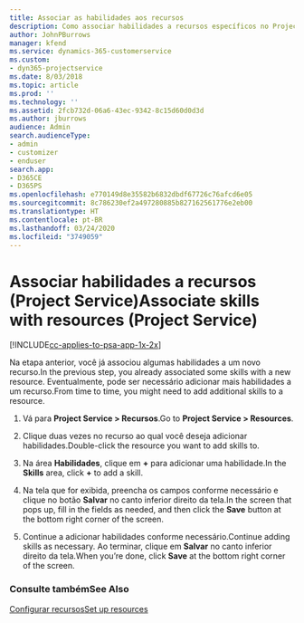 ```yaml
---
title: Associar as habilidades aos recursos
description: Como associar habilidades a recursos específicos no Project Service
author: JohnPBurrows
manager: kfend
ms.service: dynamics-365-customerservice
ms.custom:
- dyn365-projectservice
ms.date: 8/03/2018
ms.topic: article
ms.prod: ''
ms.technology: ''
ms.assetid: 2fcb732d-06a6-43ec-9342-8c15d60d0d3d
ms.author: jburrows
audience: Admin
search.audienceType:
- admin
- customizer
- enduser
search.app:
- D365CE
- D365PS
ms.openlocfilehash: e770149d8e35582b6832dbdf67726c76afcd6e05
ms.sourcegitcommit: 8c786230ef2a497280885b827162561776e2eb00
ms.translationtype: HT
ms.contentlocale: pt-BR
ms.lasthandoff: 03/24/2020
ms.locfileid: "3749059"
---
```

# <a name="associate-skills-with-resources-project-service"></a><span data-ttu-id="35ccf-103">Associar habilidades a recursos (Project Service)</span><span class="sxs-lookup"><span data-stu-id="35ccf-103">Associate skills with resources (Project Service)</span></span>

[!INCLUDE[cc-applies-to-psa-app-1x-2x](../includes/cc-applies-to-psa-app-1x-2x.md)]

<span data-ttu-id="35ccf-104">Na etapa anterior, você já associou algumas habilidades a um novo recurso.</span><span class="sxs-lookup"><span data-stu-id="35ccf-104">In the previous step, you already associated some skills with  a new resource.</span></span> <span data-ttu-id="35ccf-105">Eventualmente, pode ser necessário adicionar mais habilidades a um recurso.</span><span class="sxs-lookup"><span data-stu-id="35ccf-105">From time to time, you might need to add additional skills to a resource.</span></span>  
  
1.  <span data-ttu-id="35ccf-106">Vá para **Project Service > Recursos**.</span><span class="sxs-lookup"><span data-stu-id="35ccf-106">Go to **Project Service > Resources**.</span></span>  
  
2.  <span data-ttu-id="35ccf-107">Clique duas vezes no recurso ao qual você deseja adicionar habilidades.</span><span class="sxs-lookup"><span data-stu-id="35ccf-107">Double-click the resource you want to add skills to.</span></span>  
  
3.  <span data-ttu-id="35ccf-108">Na área **Habilidades**, clique em **+** para adicionar uma habilidade.</span><span class="sxs-lookup"><span data-stu-id="35ccf-108">In the **Skills** area, click **+** to add a skill.</span></span>  
  
4.  <span data-ttu-id="35ccf-109">Na tela que for exibida, preencha os campos conforme necessário e clique no botão **Salvar** no canto inferior direito da tela.</span><span class="sxs-lookup"><span data-stu-id="35ccf-109">In the screen that pops up, fill in the fields as needed, and then click the **Save** button at the bottom right corner of the screen.</span></span>  
  
5.  <span data-ttu-id="35ccf-110">Continue a adicionar habilidades conforme necessário.</span><span class="sxs-lookup"><span data-stu-id="35ccf-110">Continue adding skills as necessary.</span></span> <span data-ttu-id="35ccf-111">Ao terminar, clique em **Salvar** no canto inferior direito da tela.</span><span class="sxs-lookup"><span data-stu-id="35ccf-111">When you’re done, click **Save** at the bottom right corner of the screen.</span></span>  
  
### <a name="see-also"></a><span data-ttu-id="35ccf-112">Consulte também</span><span class="sxs-lookup"><span data-stu-id="35ccf-112">See Also</span></span>  
 [<span data-ttu-id="35ccf-113">Configurar recursos</span><span class="sxs-lookup"><span data-stu-id="35ccf-113">Set up resources</span></span>](../project-service/set-up-resources.md)
